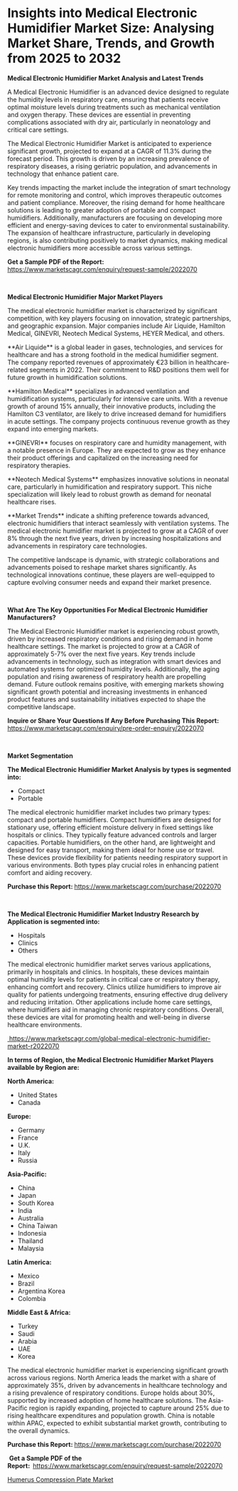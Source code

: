 <p><h1>Insights into Medical Electronic Humidifier Market Size: Analysing Market Share, Trends, and Growth from 2025 to 2032</h1></p><p><strong>Medical Electronic Humidifier Market Analysis and Latest Trends</strong></p>
<p><p>A Medical Electronic Humidifier is an advanced device designed to regulate the humidity levels in respiratory care, ensuring that patients receive optimal moisture levels during treatments such as mechanical ventilation and oxygen therapy. These devices are essential in preventing complications associated with dry air, particularly in neonatology and critical care settings.</p><p>The Medical Electronic Humidifier Market is anticipated to experience significant growth, projected to expand at a CAGR of 11.3% during the forecast period. This growth is driven by an increasing prevalence of respiratory diseases, a rising geriatric population, and advancements in technology that enhance patient care. </p><p>Key trends impacting the market include the integration of smart technology for remote monitoring and control, which improves therapeutic outcomes and patient compliance. Moreover, the rising demand for home healthcare solutions is leading to greater adoption of portable and compact humidifiers. Additionally, manufacturers are focusing on developing more efficient and energy-saving devices to cater to environmental sustainability. The expansion of healthcare infrastructure, particularly in developing regions, is also contributing positively to market dynamics, making medical electronic humidifiers more accessible across various settings.</p></p>
<p><strong>Get a Sample PDF of the Report:&nbsp;</strong> <a href="https://www.marketscagr.com/enquiry/request-sample/2022070?utm_campaign=2110&utm_medium=2&utm_source=Github&utm_content=ia&utm_term=29032025&utm_id=medical-electronic-humidifier">https://www.marketscagr.com/enquiry/request-sample/2022070</a></p>
<p>&nbsp;</p>
<p><strong>Medical Electronic Humidifier Major Market Players</strong></p>
<p><p>The medical electronic humidifier market is characterized by significant competition, with key players focusing on innovation, strategic partnerships, and geographic expansion. Major companies include Air Liquide, Hamilton Medical, GINEVRI, Neotech Medical Systems, HEYER Medical, and others.</p><p>**Air Liquide** is a global leader in gases, technologies, and services for healthcare and has a strong foothold in the medical humidifier segment. The company reported revenues of approximately €23 billion in healthcare-related segments in 2022. Their commitment to R&D positions them well for future growth in humidification solutions.</p><p>**Hamilton Medical** specializes in advanced ventilation and humidification systems, particularly for intensive care units. With a revenue growth of around 15% annually, their innovative products, including the Hamilton C3 ventilator, are likely to drive increased demand for humidifiers in acute settings. The company projects continuous revenue growth as they expand into emerging markets.</p><p>**GINEVRI** focuses on respiratory care and humidity management, with a notable presence in Europe. They are expected to grow as they enhance their product offerings and capitalized on the increasing need for respiratory therapies.</p><p>**Neotech Medical Systems** emphasizes innovative solutions in neonatal care, particularly in humidification and respiratory support. This niche specialization will likely lead to robust growth as demand for neonatal healthcare rises.</p><p>**Market Trends** indicate a shifting preference towards advanced, electronic humidifiers that interact seamlessly with ventilation systems. The medical electronic humidifier market is projected to grow at a CAGR of over 8% through the next five years, driven by increasing hospitalizations and advancements in respiratory care technologies.</p><p>The competitive landscape is dynamic, with strategic collaborations and advancements poised to reshape market shares significantly. As technological innovations continue, these players are well-equipped to capture evolving consumer needs and expand their market presence.</p></p>
<p>&nbsp;</p>
<p><strong>What Are The Key Opportunities For Medical Electronic Humidifier Manufacturers?</strong></p>
<p><p>The Medical Electronic Humidifier market is experiencing robust growth, driven by increased respiratory conditions and rising demand in home healthcare settings. The market is projected to grow at a CAGR of approximately 5-7% over the next five years. Key trends include advancements in technology, such as integration with smart devices and automated systems for optimized humidity levels. Additionally, the aging population and rising awareness of respiratory health are propelling demand. Future outlook remains positive, with emerging markets showing significant growth potential and increasing investments in enhanced product features and sustainability initiatives expected to shape the competitive landscape.</p></p>
<p><strong>Inquire or Share Your Questions If Any Before Purchasing This Report:</strong> <a href="https://www.marketscagr.com/enquiry/pre-order-enquiry/2022070?utm_campaign=2110&utm_medium=2&utm_source=Github&utm_content=ia&utm_term=29032025&utm_id=medical-electronic-humidifier">https://www.marketscagr.com/enquiry/pre-order-enquiry/2022070</a></p>
<p>&nbsp;</p>
<p><strong>Market Segmentation</strong></p>
<p><strong>The Medical Electronic Humidifier Market Analysis by types is segmented into:</strong></p>
<p><ul><li>Compact</li><li>Portable</li></ul></p>
<p><p>The medical electronic humidifier market includes two primary types: compact and portable humidifiers. Compact humidifiers are designed for stationary use, offering efficient moisture delivery in fixed settings like hospitals or clinics. They typically feature advanced controls and larger capacities. Portable humidifiers, on the other hand, are lightweight and designed for easy transport, making them ideal for home use or travel. These devices provide flexibility for patients needing respiratory support in various environments. Both types play crucial roles in enhancing patient comfort and aiding recovery.</p></p>
<p><strong>Purchase this Report:&nbsp;</strong><a href="https://www.marketscagr.com/purchase/2022070?utm_campaign=2110&utm_medium=2&utm_source=Github&utm_content=ia&utm_term=29032025&utm_id=medical-electronic-humidifier">https://www.marketscagr.com/purchase/2022070</a></p>
<p>&nbsp;</p>
<p><strong>The Medical Electronic Humidifier Market Industry Research by Application is segmented into:</strong></p>
<p><ul><li>Hospitals</li><li>Clinics</li><li>Others</li></ul></p>
<p><p>The medical electronic humidifier market serves various applications, primarily in hospitals and clinics. In hospitals, these devices maintain optimal humidity levels for patients in critical care or respiratory therapy, enhancing comfort and recovery. Clinics utilize humidifiers to improve air quality for patients undergoing treatments, ensuring effective drug delivery and reducing irritation. Other applications include home care settings, where humidifiers aid in managing chronic respiratory conditions. Overall, these devices are vital for promoting health and well-being in diverse healthcare environments.</p></p>
<p><a href="https://www.marketscagr.com/global-medical-electronic-humidifier-market-r2022070?utm_campaign=2110&utm_medium=2&utm_source=Github&utm_content=ia&utm_term=29032025&utm_id=medical-electronic-humidifier">&nbsp;https://www.marketscagr.com/global-medical-electronic-humidifier-market-r2022070</a></p>
<p><strong>In terms of Region, the Medical Electronic Humidifier Market Players available by Region are:</strong></p>
<p>
    <p> <strong> North America: </strong>
        <ul>
            <li>United States</li>
            <li>Canada</li>
        </ul>
        </p> 
    <p> <strong> Europe: </strong>
        <ul>
            <li>Germany</li>
            <li>France</li>
            <li>U.K.</li>
            <li>Italy</li>
            <li>Russia</li>
        </ul>
        </p> 
    <p> <strong> Asia-Pacific: </strong>
        <ul>
            <li>China</li>
            <li>Japan</li>
            <li>South Korea</li>
            <li>India</li>
            <li>Australia</li>
            <li>China Taiwan</li>
            <li>Indonesia</li>
            <li>Thailand</li>
            <li>Malaysia</li>
        </ul>
        </p> 
    <p> <strong> Latin America: </strong>
        <ul>
            <li>Mexico</li>
            <li>Brazil</li>
            <li>Argentina Korea</li>
            <li>Colombia</li>
        </ul>
        </p> 
    <p> <strong> Middle East & Africa: </strong>
        <ul>
            <li>Turkey</li>
            <li>Saudi</li>
            <li>Arabia</li>
            <li>UAE</li>
            <li>Korea</li>
        </ul>
    </p>
    </p>
<p><p>The medical electronic humidifier market is experiencing significant growth across various regions. North America leads the market with a share of approximately 35%, driven by advancements in healthcare technology and a rising prevalence of respiratory conditions. Europe holds about 30%, supported by increased adoption of home healthcare solutions. The Asia-Pacific region is rapidly expanding, projected to capture around 25% due to rising healthcare expenditures and population growth. China is notable within APAC, expected to exhibit substantial market growth, contributing to the overall dynamics.</p></p>
<p><strong>Purchase this Report: </strong><a href="https://www.marketscagr.com/purchase/2022070?utm_campaign=2110&utm_medium=2&utm_source=Github&utm_content=ia&utm_term=29032025&utm_id=medical-electronic-humidifier">https://www.marketscagr.com/purchase/2022070</a></p>
<p>&nbsp;<strong>Get a Sample PDF of the Report:&nbsp;&nbsp;</strong><a href="https://www.marketscagr.com/enquiry/request-sample/2022070?utm_campaign=2110&utm_medium=2&utm_source=Github&utm_content=ia&utm_term=29032025&utm_id=medical-electronic-humidifier">https://www.marketscagr.com/enquiry/request-sample/2022070</a></p>
<p><strong></strong></p>
<p><p><a href="https://github.com/JakirUddin651/Market-Research-Report-List-2/blob/main/humerus-compression-plate-market.md?utm_campaign=2110&utm_medium=2&utm_source=Github&utm_content=ia&utm_term=29032025&utm_id=medical-electronic-humidifier">Humerus Compression Plate Market</a></p></p>